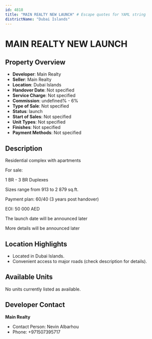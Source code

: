 ```yaml
---
id: 4818
title: "MAIN REALTY NEW LAUNCH" # Escape quotes for YAML string
districtName: "Dubai Islands"
---
```


# MAIN REALTY NEW LAUNCH

## Property Overview
- **Developer**: Main Realty
- **Seller**: Main Realty
- **Location**: Dubai Islands
- **Handover Date**: Not specified
- **Service Charge**: Not specified
- **Commission**: undefined% - 6%
- **Type of Sale**: Not specified
- **Status**: launch
- **Start of Sales**: Not specified
- **Unit Types**: Not specified
- **Finishes**: Not specified
- **Payment Methods**: Not specified

## Description
Residential complex with apartments



For sale:

1 BR - 3 BR Duplexes

Sizes range from 913 to 2 879 sq.ft.



Payment plan: 60/40 (3 years post handover)



EOI: 50 000 AED



The launch date will be announced later



More details will be announced later

## Location Highlights
- Located in Dubai Islands.
- Convenient access to major roads (check description for details).

## Available Units
No units currently listed as available.

## Developer Contact
**Main Realty**
- Contact Person: Nevin Albarhou
- Phone: +971507395717
